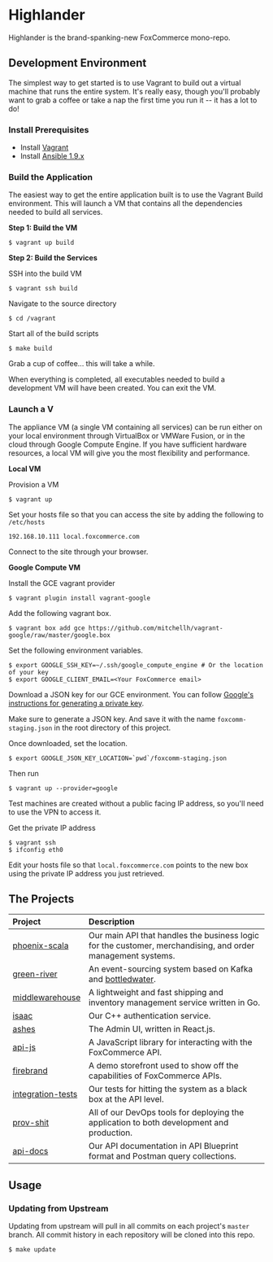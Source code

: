 # Highlander

Highlander is the brand-spanking-new FoxCommerce mono-repo.

## Development Environment

The simplest way to get started is to use Vagrant to build out a virtual
machine that runs the entire system. It's really easy, though you'll
probably want to grab a coffee or take a nap the first time you run it -- it
has a lot to do!

### Install Prerequisites

- Install [Vagrant](https://www.vagrantup.com)
- Install [Ansible 1.9.x](http://docs.ansible.com/ansible/intro_installation.html#installation)

### Build the Application

The easiest way to get the entire application built is to use the Vagrant Build
environment. This will launch a VM that contains all the dependencies needed to
build all services.

**Step 1: Build the VM**

```
$ vagrant up build
```

**Step 2: Build the Services**

SSH into the build VM

    $ vagrant ssh build

Navigate to the source directory

    $ cd /vagrant

Start all of the build scripts

    $ make build

Grab a cup of coffee... this will take a while.

When everything is completed, all executables needed to build a development VM
will have been created. You can exit the VM.

### Launch a V

The appliance VM (a single VM containing all services) can be run either on your
local environment through VirtualBox or VMWare Fusion, or in the cloud through
Google Compute Engine. If you have sufficient hardware resources, a local VM
will give you the most flexibility and performance.

**Local VM**

Provision a VM

    $ vagrant up

Set your hosts file so that you can access the site by adding the following to `/etc/hosts`

    192.168.10.111 local.foxcommerce.com

Connect to the site through your browser.

**Google Compute VM**

Install the GCE vagrant provider

    $ vagrant plugin install vagrant-google

Add the following vagrant box.

    $ vagrant box add gce https://github.com/mitchellh/vagrant-google/raw/master/google.box

Set the following environment variables.

    $ export GOOGLE_SSH_KEY=~/.ssh/google_compute_engine # Or the location of your key
    $ export GOOGLE_CLIENT_EMAIL=<Your FoxCommerce email>

Download a JSON key for our GCE environment. You can follow
[Google's instructions for generating a private key](https://cloud.google.com/storage/docs/authentication#generating-a-private-key).

Make sure to generate a JSON key. And save it with the name `foxcomm-staging.json` in the root directory of this project.

Once downloaded, set the location.

    $ export GOOGLE_JSON_KEY_LOCATION=`pwd`/foxcomm-staging.json

Then run

    $ vagrant up --provider=google

Test machines are created without a public facing IP address, so you'll need to use the VPN to access it.

Get the private IP address

    $ vagrant ssh
    $ ifconfig eth0

Edit your hosts file so that `local.foxcommerce.com` points to the new box using the private IP address you just retrieved.

## The Projects

| Project                                | Description                                                                                                  |
|:---------------------------------------|:-------------------------------------------------------------------------------------------------------------|
| [phoenix-scala](phoenix-scala)         | Our main API that handles the business logic for the customer, merchandising, and order management systems.  |
| [green-river](green-river)             | An event-sourcing system based on Kafka and [bottledwater](https://github.com/confluentinc/bottledwater-pg). |
| [middlewarehouse](middlewarehouse)     | A lightweight and fast shipping and inventory management service written in Go.                              |
| [isaac](isaac)                         | Our C++ authentication service.                                                                              |
| [ashes](ashes)                         | The Admin UI, written in React.js.                                                                           |
| [api-js](api-js)                       | A JavaScript library for interacting with the FoxCommerce API.                                               |
| [firebrand](firebrand)                 | A demo storefront used to show off the capabilities of FoxCommerce APIs.                                     |
| [integration-tests](integration-tests) | Our tests for hitting the system as a black box at the API level.                                            |
| [prov-shit](prov-shit)                 | All of our DevOps tools for deploying the application to both development and production.                    |
| [api-docs](api-docs)                   | Our API documentation in API Blueprint format and Postman query collections.                                 |

## Usage

### Updating from Upstream

Updating from upstream will pull in all commits on each project's `master`
branch. All commit history in each repository will be cloned into this repo.

```
$ make update
```
